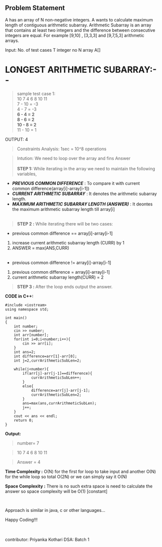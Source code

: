 ## Problem Statement
A has an array of N non-negative integers. A wants to calculate maximum length of contiguous arithmetic subarray.
Arithmetic Subarray is an array that contains at least two integers and the difference between consecutive integers are equal. For example [9,10] , [3,3,3] and [9,7,5,3] arithmetic arrays.

Input: No. of test cases T
integer no N
array A[]


# LONGEST ARITHMETIC SUBARRAY:-- 

> sample test case 1: <br/>
  10 7 4 6 8 10 11 <br/>
  7  - 10 = -3 <br/>
  4  - 7  = -3 <br/>
  **6  - 4  =  2 <br/>
  8  - 6  =  2 <br/>
  10 - 8  =  2**   
  11 - 10 =  1 <br/>
 
  OUTPUT: 4

> Constraints Analysis: 1sec = 10^8 operations



> Intution: We need to loop over the array and fins Answer<br/><br/>
**STEP 1:** 
While iterating in the array we need to maintain the following variables,
  *   ***PREVIOUS COMMON DIFFERENCE*** : To compare it with current common difference(array[i]-array[i-1])
  *   ***CURRENT ARITHMETIC SUBARRAY*** : It denotes the arithmetic subarray length.
  *   ***MAXIMUM ARITHMETIC SUBARRAY LENGTH (ANSWER)*** : It deontes the maximum arithmetic subarray length till array[i] <br/><br/>

> **STEP 2 :** 
While iterating there will be two cases:
*   previous common difference == array[i]-array[i-1]
 1.   increase current arithmetic subarray length (CURR) by 1
 2.   ANSWER = max(ANS,CURR)<br/><br/>
*   previous common difference != array[i]-array[i-1]
 1.   previous common difference = array[i]-array[i-1]
 2.   current arithmetic subarray length(CURR) = 2

> **STEP 3 :** 
After the loop ends output the answer.


**CODE in C++:**

```
#include <iostream>
using namespace std;

int main()
{
    int number;
    cin >> number;
    int arr[number];
    for(int i=0;i<number;i++){
        cin >> arr[i];
    }
    int ans=2;
    int difference=arr[1]-arr[0];
    int j=2,currArithmeticSubLen=2;
    
    while(j<number){
        if(arr[j]-arr[j-1]==difference){
            currArithmeticSubLen++;
        }
        else{
            difference=arr[j]-arr[j-1];
            currArithmeticSubLen=2;
        }
        ans=max(ans,currArithmeticSubLen);
        j++;
    }
    cout << ans << endl;
    return 0;
}

```
**Output:**

> number= 7

> 10 7 4 6 8 10 11

> Answer = 4

**Time Complexity :**  O(N) for the first for loop to take input and another O(N) for the while loop so total O(2N) or we can simply say it O(N)

**Space Complexity :** There is no such extra space is need to calculate the answer so space complexity will be O(1) [constant]

<br/>


Approach is similar in java, c or other languages...

Happy Coding!!!

<br/><br/>
contributor: Priyanka Kothari
DSA: Batch 1